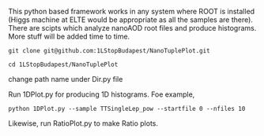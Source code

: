 This python based framework works in any system where ROOT is installed (Higgs machine at ELTE would be appropriate as all the samples are there).
There are scipts which analyze nanoAOD root files and produce histograms.
More stuff will be added time to time.

```
git clone git@github.com:1LStopBudapest/NanoTuplePlot.git

cd 1LStopBudapest/NanoTuplePlot

```
change path name under Dir.py file

Run 1DPlot.py for producing 1D histograms.
Foe example,

```
python 1DPlot.py --sample TTSingleLep_pow --startfile 0 --nfiles 10

```

Likewise, run RatioPlot.py to make Ratio plots.
